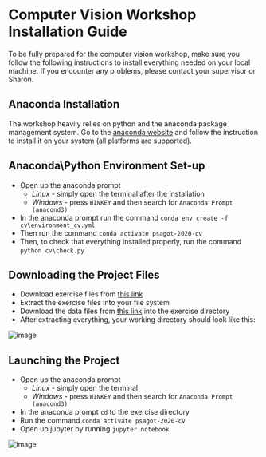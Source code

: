 # Computer Vision Workshop Installation Guide

To be fully prepared for the computer vision workshop, make sure you follow the following instructions to install everything needed on your local machine. If you encounter any problems, please contact your supervisor or Sharon.

## Anaconda Installation

The workshop heavily relies on python and the anaconda package management system. Go to the [anaconda website](https://www.anaconda.com/products/individual) and follow the instruction to install it on your system (all platforms are supported).

## Anaconda\Python Environment Set-up

* Open up the anaconda prompt
    * *Linux* - simply open the terminal after the installation
    * *Windows* - press `WINKEY` and then search for `Anaconda Prompt (anacond3)`
* In the anaconda prompt run the command `conda env create -f cv\environment_cv.yml`
* Then run the command `conda activate psagot-2020-cv`
* Then, to check that everything installed properly, run the command `python cv\check.py`

## Downloading the Project Files

* Download exercise files from [this link](https://drive.google.com/file/d/1Be4ZkFVur4N-tJc05Y9fXkXSXcNOiTVQ/view?usp=sharing)
* Extract the exercise files into your file system
* Download the data files from [this link](https://drive.google.com/drive/folders/16fe6mQZILUSVQ_p88xjTtRCq0aWPB_XD?usp=sharing) into the exercise directory
* After extracting everything, your working directory should look like this:

![image](https://user-images.githubusercontent.com/38311688/91271310-a4827800-e782-11ea-9270-0e020fdfa610.png)

## Launching the Project

* Open up the anaconda prompt
    * *Linux* - simply open the terminal
    * *Windows* - press `WINKEY` and then search for `Anaconda Prompt (anacond3)`
* In the anaconda prompt `cd` to the exercise directory
* Run the command `conda activate psagot-2020-cv`
* Open up jupyter by running `jupyter notebook`

![image](https://user-images.githubusercontent.com/38311688/91271431-d8f63400-e782-11ea-8ac9-8fd323407b02.png)
